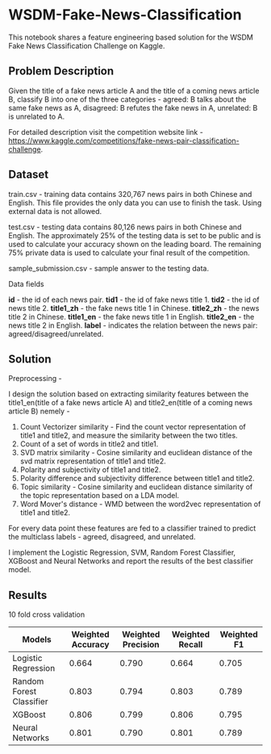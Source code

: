 # WSDM-Fake-News-Classification
This notebook shares a feature engineering based solution for the WSDM Fake News Classification Challenge on Kaggle.

## Problem Description

Given the title of a fake news article A and the title of a coming news article B, classify B into one of the three categories - 
agreed: B talks about the same fake news as A, disagreed: B refutes the fake news in A, unrelated: B is unrelated to A.

For detailed description visit the competition website link - https://www.kaggle.com/competitions/fake-news-pair-classification-challenge.

## Dataset

train.csv - training data contains 320,767 news pairs in both Chinese and English. This file provides the only data you can use to finish the task. Using external data is not allowed.

test.csv - testing data contains 80,126 news pairs in both Chinese and English. The approximately 25% of the testing data is set to be public and is used to calculate your accuracy shown on the leading board. The remaining 75% private data is used to calculate your final result of the competition.

sample_submission.csv - sample answer to the testing data.

Data fields

**id** - the id of each news pair.
**tid1** - the id of fake news title 1.
**tid2** - the id of news title 2.
**title1_zh** - the fake news title 1 in Chinese.
**title2_zh** - the news title 2 in Chinese.
**title1_en** - the fake news title 1 in English.
**title2_en** - the news title 2 in English.
**label** - indicates the relation between the news pair: agreed/disagreed/unrelated.

## Solution

Preprocessing - 

I design the solution based on extracting similarity features between the title1_en(title of a fake news article A) and title2_en(title of a coming news article B) nemely - 
1. Count Vectorizer similarity - Find the count vector representation of title1 and title2, and measure the similarity between the two titles.
2. Count of a set of words in title2 and title1.
3. SVD matrix similarity - Cosine similarity and euclidean distance of the svd matrix representation of title1 and title2.
4. Polarity and subjectivity of title1 and title2.
5. Polarity difference and subjectivity difference between title1 and title2.
6. Topic similarity - Cosine similarity and euclidean distance similarity of the topic representation based on a LDA model.
7. Word Mover's distance - WMD between the word2vec representation of title1 and title2.

For every data point these features are fed to a classifier trained to predict the multiclass labels - agreed, disagreed, and unrelated.

I implement the Logistic Regression, SVM, Random Forest Classifier, XGBoost and Neural Networks and report the results of the best classifier model. 

## Results

10 fold cross validation

| Models | Weighted Accuracy | Weighted Precision | Weighted Recall | Weighted F1 |
| ------------- | ------------- | ------------- | ------------- | ------------- |
| Logistic Regression  | 0.664  | 0.790  | 0.664  | 0.705 |
| Random Forest Classifier | 0.803 | 0.794 | 0.803 | 0.789 |
| XGBoost | 0.806 | 0.799 | 0.806 | 0.795 |
| Neural Networks | 0.801  | 0.790 | 0.801 | 0.789 |
